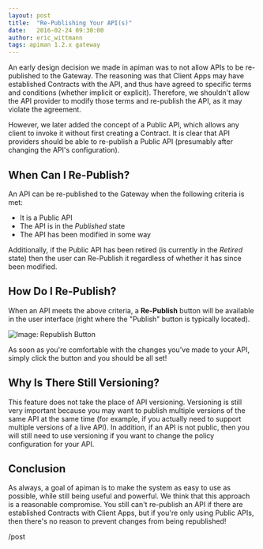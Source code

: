```yaml
---
layout: post
title:  "Re-Publishing Your API(s)"
date:   2016-02-24 09:30:00
author: eric_wittmann
tags: apiman 1.2.x gateway 
---
```


An early design decision we made in apiman was to not allow APIs to be
re-published to the Gateway.  The reasoning was that Client Apps may have
established Contracts with the API, and thus have agreed to specific terms
and conditions (whether implicit or explicit).  Therefore, we shouldn't 
allow the API provider to modify those terms and re-publish the API, as it
may violate the agreement.

However, we later added the concept of a Public API, which allows any 
client to invoke it without first creating a Contract.  It is clear that
API providers should be able to re-publish a Public API (presumably after
changing the API's configuration).

<!--more-->

## When Can I Re-Publish?
An API can be re-published to the Gateway when the following criteria is
met:

* It is a Public API
* The API is in the *Published* state
* The API has been modified in some way

Additionally, if the Public API has been retired (is currently in the 
*Retired* state) then the user can Re-Publish it regardless of whether
it has since been modified.

## How Do I Re-Publish?
When an API meets the above criteria, a **Re-Publish** button will be 
available in the user interface (right where the "Publish" button is
typically located).  

![Image: Republish Button](/blog/images/2016-02-24/re-publish.png)

As soon as you're comfortable with the changes you've made to your API, 
simply click the button and you should be all set!

## Why Is There Still Versioning?
This feature does not take the place of API versioning.  Versioning
is still very important because you may want to publish multiple 
versions of the same API at the same time (for example, if you 
actually need to support multiple versions of a live API).  In 
addition, if an API is not public, then you will still need to 
use versioning if you want to change the policy configuration for
your API.

## Conclusion
As always, a goal of apiman is to make the system as easy to use as
possible, while still being useful and powerful.  We think that this
approach is a reasonable compromise.  You still can't re-publish an
API if there are established Contracts with Client Apps, but if you're
only using Public APIs, then there's no reason to prevent changes from
being republished!

/post
